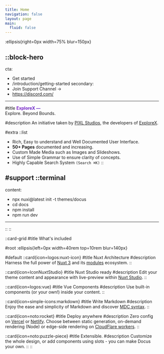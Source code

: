 ```yaml
---
title: Home
navigation: false
layout: page
main:
  fluid: false
---
```


:ellipsis{right=0px width=75% blur=150px}

::block-hero
---
cta:
  - Get started
  - /introduction/getting-started
secondary:
  - Join Support Channel →
  - https://discord.com/ <!-- CHANGE THIS LINK -->
---

#title
<span style="background: linear-gradient(to right, #7e24c7, #6024c7);-webkit-background-clip: text;color: transparent;font-weight: bold; animation: gradient-animation 3s infinite linear;">
ExploreX — </span>
<br>
Explore. Beyond Bounds.


#description
An initiative taken by [PIXL Studios](https://explorex-webapp.vercel.app/pages/landingpage/index.html), the developers of [ExploreX](https://explorex-webapp.vercel.app/).

#extra
  ::list
  - Rich, Easy to understand and Well Documented User Interface.
  - **50+ Pages** documented and increasing.
  - Custom Made Media such as Images and Slideshows.
  - Use of Simple Grammar to ensure clarity of concepts.
  - Highly Capable Search System `(Search ⌘K)`
  ::

#support
  ::terminal
  ---
  content:
  - npx nuxi@latest init -t themes/docus
  - cd docs
  - npm install
  - npm run dev
  ---
  ::
::

::card-grid
#title
What's included

#root
:ellipsis{left=0px width=40rem top=10rem blur=140px}

#default
  ::card{icon=logos:nuxt-icon}
  #title
  Nuxt Architecture
  #description
  Harness the full power of [Nuxt 3](https://v3.nuxtjs.org) and its [modules](https://modules.nuxtjs.org) ecosystem.
  ::

  ::card{icon=IconNuxtStudio}
  #title
  Nuxt Studio ready
  #description
  Edit your theme content and appearance with live-preview within [Nuxt Studio](https://nuxt.studio).
  ::

  ::card{icon=logos:vue}
  #title
  Vue Components
  #description
  Use built-in components (or your own!) inside your content.
  ::

  ::card{icon=simple-icons:markdown}
  #title
  Write Markdown
  #description
  Enjoy the ease and simplicity of Markdown and discover [MDC syntax](https://content.nuxtjs.org/guide/writing/mdc).
  ::

  ::card{icon=noto:rocket}
  #title
  Deploy anywhere
  #description
  Zero config on [Vercel](https://vercel.com) or [Netlify](https://netlify.com). Choose between static generation, on-demand rendering (Node) or edge-side rendering on [CloudFlare workers](https://workers.cloudflare.com).
  ::

  ::card{icon=noto:puzzle-piece}
  #title
  Extensible.
  #description
  Customize the whole design, or add components using slots - you can make Docus your own.
  ::
::

